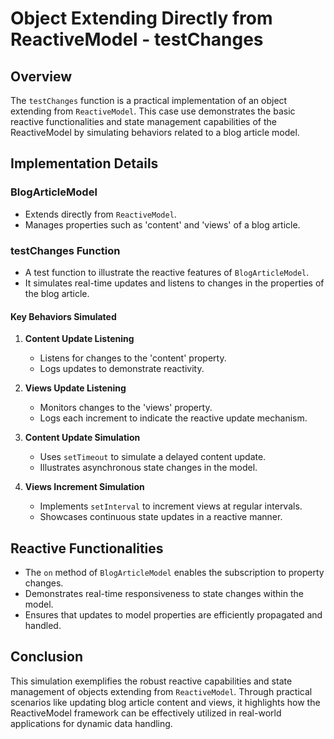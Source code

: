 # Object Extending Directly from ReactiveModel - testChanges

## Overview

The `testChanges` function is a practical implementation of an object extending from `ReactiveModel`. This case use
demonstrates the basic reactive functionalities and state management capabilities of the ReactiveModel by simulating
behaviors related to a blog article model.

## Implementation Details

### BlogArticleModel

-   Extends directly from `ReactiveModel`.
-   Manages properties such as 'content' and 'views' of a blog article.

### testChanges Function

-   A test function to illustrate the reactive features of `BlogArticleModel`.
-   It simulates real-time updates and listens to changes in the properties of the blog article.

#### Key Behaviors Simulated

1. **Content Update Listening**

    - Listens for changes to the 'content' property.
    - Logs updates to demonstrate reactivity.

2. **Views Update Listening**

    - Monitors changes to the 'views' property.
    - Logs each increment to indicate the reactive update mechanism.

3. **Content Update Simulation**

    - Uses `setTimeout` to simulate a delayed content update.
    - Illustrates asynchronous state changes in the model.

4. **Views Increment Simulation**
    - Implements `setInterval` to increment views at regular intervals.
    - Showcases continuous state updates in a reactive manner.

## Reactive Functionalities

-   The `on` method of `BlogArticleModel` enables the subscription to property changes.
-   Demonstrates real-time responsiveness to state changes within the model.
-   Ensures that updates to model properties are efficiently propagated and handled.

## Conclusion

This simulation exemplifies the robust reactive capabilities and state management of objects extending from
`ReactiveModel`. Through practical scenarios like updating blog article content and views, it highlights how the
ReactiveModel framework can be effectively utilized in real-world applications for dynamic data handling.
